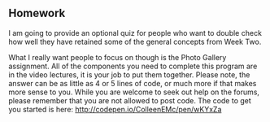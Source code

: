

## Homework
I am going to provide an optional quiz for people who want to double check how well they have retained some of the general concepts from Week Two. 

What I really want people to focus on though is the Photo Gallery assignment.  All of the components you need to complete this program are in the video lectures, it is your job to put them together.  Please note, the answer can be as little as 4 or 5 lines of code, or much more if that makes more sense to you.  While you are welcome to seek out help on the forums, please remember that you are not allowed to post code.  The code to get you started is here: http://codepen.io/ColleenEMc/pen/wKYxZa
